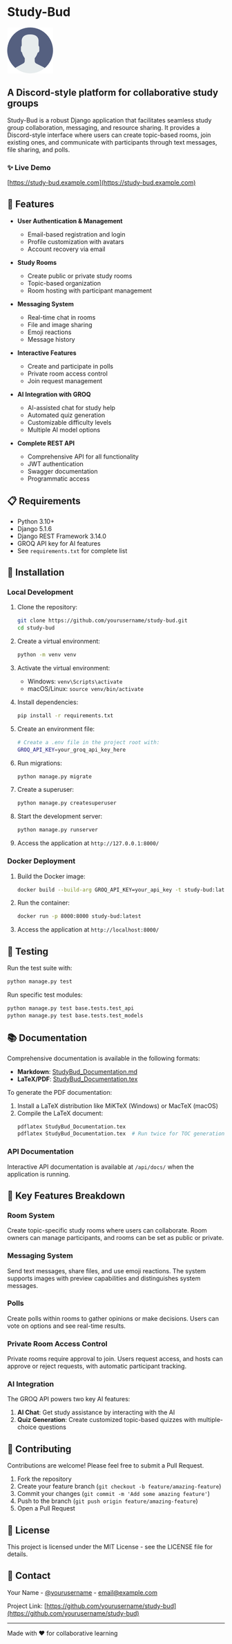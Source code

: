 # Study-Bud

![Study-Bud Logo](static/images/avatar.svg)

## A Discord-style platform for collaborative study groups

Study-Bud is a robust Django application that facilitates seamless study group collaboration, messaging, and resource sharing. It provides a Discord-style interface where users can create topic-based rooms, join existing ones, and communicate with participants through text messages, file sharing, and polls.

### ✨ Live Demo
[https://study-bud.example.com](https://study-bud.example.com)

## 🚀 Features

- **User Authentication & Management**
  - Email-based registration and login
  - Profile customization with avatars
  - Account recovery via email

- **Study Rooms**
  - Create public or private study rooms
  - Topic-based organization
  - Room hosting with participant management

- **Messaging System**
  - Real-time chat in rooms
  - File and image sharing
  - Emoji reactions
  - Message history

- **Interactive Features**
  - Create and participate in polls
  - Private room access control
  - Join request management

- **AI Integration with GROQ**
  - AI-assisted chat for study help
  - Automated quiz generation
  - Customizable difficulty levels
  - Multiple AI model options

- **Complete REST API**
  - Comprehensive API for all functionality
  - JWT authentication
  - Swagger documentation
  - Programmatic access

## 📋 Requirements

- Python 3.10+
- Django 5.1.6
- Django REST Framework 3.14.0
- GROQ API key for AI features
- See `requirements.txt` for complete list

## 🔧 Installation

### Local Development

1. Clone the repository:
   ```bash
   git clone https://github.com/yourusername/study-bud.git
   cd study-bud
   ```

2. Create a virtual environment:
   ```bash
   python -m venv venv
   ```

3. Activate the virtual environment:
   - Windows: `venv\Scripts\activate`
   - macOS/Linux: `source venv/bin/activate`

4. Install dependencies:
   ```bash
   pip install -r requirements.txt
   ```

5. Create an environment file:
   ```bash
   # Create a .env file in the project root with:
   GROQ_API_KEY=your_groq_api_key_here
   ```

6. Run migrations:
   ```bash
   python manage.py migrate
   ```

7. Create a superuser:
   ```bash
   python manage.py createsuperuser
   ```

8. Start the development server:
   ```bash
   python manage.py runserver
   ```

9. Access the application at `http://127.0.0.1:8000/`

### Docker Deployment

1. Build the Docker image:
   ```bash
   docker build --build-arg GROQ_API_KEY=your_api_key -t study-bud:latest .
   ```

2. Run the container:
   ```bash
   docker run -p 8000:8000 study-bud:latest
   ```

3. Access the application at `http://localhost:8000/`

## 🧪 Testing

Run the test suite with:
```bash
python manage.py test
```

Run specific test modules:
```bash
python manage.py test base.tests.test_api
python manage.py test base.tests.test_models
```

## 📚 Documentation

Comprehensive documentation is available in the following formats:

- **Markdown**: [StudyBud_Documentation.md](StudyBud_Documentation.md)
- **LaTeX/PDF**: [StudyBud_Documentation.tex](StudyBud_Documentation.tex)

To generate the PDF documentation:
1. Install a LaTeX distribution like MiKTeX (Windows) or MacTeX (macOS)
2. Compile the LaTeX document:
   ```bash
   pdflatex StudyBud_Documentation.tex
   pdflatex StudyBud_Documentation.tex  # Run twice for TOC generation
   ```

### API Documentation

Interactive API documentation is available at `/api/docs/` when the application is running.

## 🌟 Key Features Breakdown

### Room System
Create topic-specific study rooms where users can collaborate. Room owners can manage participants, and rooms can be set as public or private.

### Messaging System
Send text messages, share files, and use emoji reactions. The system supports images with preview capabilities and distinguishes system messages.

### Polls
Create polls within rooms to gather opinions or make decisions. Users can vote on options and see real-time results.

### Private Room Access Control
Private rooms require approval to join. Users request access, and hosts can approve or reject requests, with automatic participant tracking.

### AI Integration
The GROQ API powers two key AI features:
1. **AI Chat**: Get study assistance by interacting with the AI
2. **Quiz Generation**: Create customized topic-based quizzes with multiple-choice questions

## 🤝 Contributing

Contributions are welcome! Please feel free to submit a Pull Request.

1. Fork the repository
2. Create your feature branch (`git checkout -b feature/amazing-feature`)
3. Commit your changes (`git commit -m 'Add some amazing feature'`)
4. Push to the branch (`git push origin feature/amazing-feature`)
5. Open a Pull Request

## 📄 License

This project is licensed under the MIT License - see the LICENSE file for details.

## 📧 Contact

Your Name - [@yourusername](https://twitter.com/yourusername) - email@example.com

Project Link: [https://github.com/yourusername/study-bud](https://github.com/yourusername/study-bud)

---

Made with ❤️ for collaborative learning
